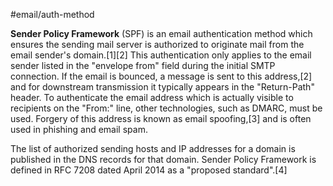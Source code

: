 #email/auth-method 

**Sender Policy Framework** (SPF) is an email authentication method which ensures the sending mail server is authorized to originate mail from the email sender's domain.[1][2] 
This authentication only applies to the email sender listed in the "envelope from" field during the initial SMTP connection. If the email is bounced, a message is sent to this address,[2] and for downstream transmission it typically appears in the "Return-Path" header. To authenticate the email address which is actually visible to recipients on the "From:" line, other technologies, such as DMARC, must be used. Forgery of this address is known as email spoofing,[3] and is often used in phishing and email spam.

The list of authorized sending hosts and IP addresses for a domain is published in the DNS records for that domain. Sender Policy Framework is defined in RFC 7208 dated April 2014 as a "proposed standard".[4]